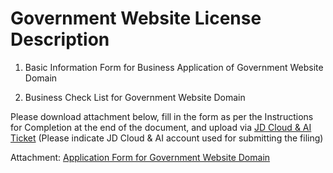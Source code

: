 # Government Website License Description

1. Basic Information Form for Business Application of Government Website Domain

2. Business Check List for Government Website Domain

Please download attachment below, fill in the form as per the Instructions for Completion at the end of the document, and upload via [JD Cloud & AI Ticket](https://ticket.jdcloud.com/myorder/submit) (Please indicate JD Cloud & AI account used for submitting the filing)

Attachment: [Application Form for Government Website Domain](https://beianwendang.s3.cn-north-1.jdcloud-oss.com/wendangxiazhai/zhengfuwangzyumingshuoming/zfymshb.docx)


